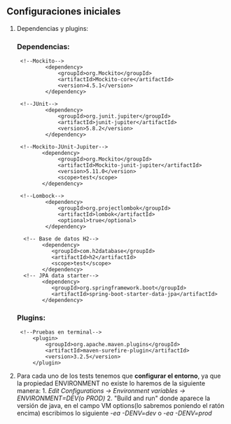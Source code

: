 ## Configuraciones iniciales 
1. Dependencias y plugins:

   ### Dependencias:
        <!--Mockito-->        
                <dependency>
                    <groupId>org.Mockito</groupId>
                    <artifactId>Mockito-core</artifactId>
                    <version>4.5.1</version>
                </dependency>
        
        <!--JUnit-->
                <dependency>
                    <groupId>org.junit.jupiter</groupId>
                    <artifactId>junit-jupiter</artifactId>
                    <version>5.8.2</version>
                </dependency>

        <!--Mockito-JUnit-Jupiter-->
               <dependency>
                    <groupId>org.Mockito</groupId>
                    <artifactId>Mockito-junit-jupiter</artifactId>
                    <version>5.11.0</version>
                    <scope>test</scope>
               </dependency>

        <!--Lombock-->        
                <dependency>
                    <groupId>org.projectlombok</groupId>
                    <artifactId>lombok</artifactId>
                    <optional>true</optional>
                </dependency>

         <!-- Base de datos H2-->
               <dependency>
                  <groupId>com.h2database</groupId>
                  <artifactId>h2</artifactId>
                  <scope>test</scope>
               </dependency>
         <!-- JPA data starter-->
               <dependency>
                  <groupId>org.springframework.boot</groupId>
                  <artifactId>spring-boot-starter-data-jpa</artifactId>
               </dependency>

   ### Plugins:
        <!--Pruebas en terminal-->
            <plugin>
                <groupId>org.apache.maven.plugins</groupId>
                <artifactId>maven-surefire-plugin</artifactId>
                <version>3.2.5</version>
            </plugin>


2. Para cada uno de los tests tenemos que **configurar el entorno**, ya que la propiedad ENVIRONMENT no existe lo haremos de la siguiente manera:
          1. *Edit Configurations -> Environment variables -> ENVIRONMENT=DEV(o PROD)*
          2. "Build and run" donde aparece la versión de java, en el campo VM options(lo sabremos poniendo el ratón encima) escribimos lo siguiente *-ea -DENV=dev* o  *-ea -DENV=prod*




